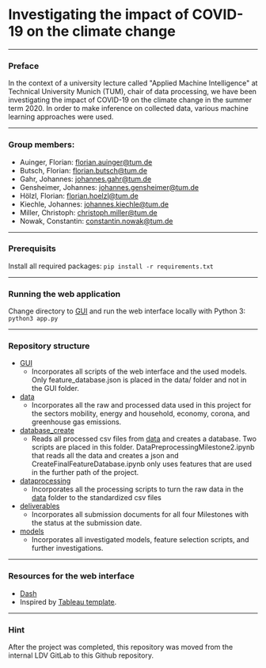 # Investigating the impact of COVID-19 on the climate change

---

### Preface

In the context of a university lecture called "Applied Machine Intelligence" at Technical University Munich (TUM), chair of data processing, we have been investigating the impact of COVID-19 on the climate change in the summer term 2020. In order to make inference on collected data, various machine learning approaches were used. 

---

### Group members:

- Auinger, Florian: 			florian.auinger@tum.de
- Butsch, Florian: 			florian.butsch@tum.de
- Gahr, Johannes: 			johannes.gahr@tum.de
- Gensheimer, Johannes: 		johannes.gensheimer@tum.de
- Hölzl, Florian: 			florian.hoelzl@tum.de
- Kiechle, Johannes: 			johannes.kiechle@tum.de
- Miller, Christoph: 			christoph.miller@tum.de
- Nowak, Constantin: 			constantin.nowak@tum.de

---

### Prerequisits

Install all required packages: `pip install -r requirements.txt`

---

### Running the web application

Change directory to [GUI](GUI/) and run the web interface locally with Python 3: `python3 app.py`

---

### Repository structure

- [GUI](GUI/)
	- Incorporates all scripts of the web interface and the used models. Only feature_database.json is placed in the data/ folder and not in the GUI folder.
- [data](data/)
	- Incorporates all the raw and processed data used in this project for the sectors mobility, energy and household, economy, corona, and greenhouse gas emissions.
- [database_create](database_create/)
	- Reads all processed csv files from [data](data/) and creates a database. Two scripts are placed in this folder. DataPreprocessingMilestone2.ipynb that reads all the data and creates a json and CreateFinalFeatureDatabase.ipynb only uses features that are used in the further path of the project.
- [dataprocessing](dataprocessing/)
	- Incorporates all the processing scripts to turn the raw data in the [data](data/) folder to the standardized csv files
- [deliverables](deliverables/)
	- Incorporates all submission documents for all four Milestones with the status at the submission date.
- [models](models/)
	- Incorporates all investigated models, feature selection scripts, and further investigations. 

---

### Resources for the web interface

* [Dash](https://dash.plot.ly/)
* Inspired by [Tableau template](https://www.tableau.com/solutions/workbook/improve-patient-satisfaction-improving-cycle-time).

---

### Hint

After the project was completed, this repository was moved from the internal LDV GitLab to this Github repository. 
